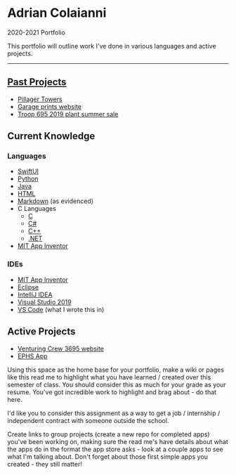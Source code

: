 # Adrian Colaianni
2020-2021 Portfolio

This portfolio will outline work I've done in various languages and active projects.

---

## [Past Projects](pastProjects/pastProjects.md)
- [Pillager Towers](pastProjects/pastProjects.md#pillager-towers)
- [Garage prints website](pastProjects/pastProjects.md)
- [Troop 695 2019 plant summer sale](pastProjects/pastProjects.md)

## Current Knowledge
### Languages
- [SwiftUI]()
- [Python]()
- [Java]()
- [HTML]()
- [Markdown]() (as evidenced)
- C Languages
    - [C]()
    - [C#]()
    - [C++]()
    - [.NET]()
- [MIT App Inventor]()
### IDEs
- [MIT App Inventor]()
- [Eclipse]()
- [IntelliJ IDEA]()
- [Visual Studio 2019]()
- [VS Code]() (what I wrote this in)

## Active Projects
- [Venturing Crew 3695 website]()
- [EPHS App]()


Using this space as the home base for your portfolio, make a wiki or pages like this read me to highlight what you have learned / created over this semester of class. You should consider this as much for your grade as your resume. You've got incredible work to highlight and brag about - do that here.

I'd like you to consider this assignment as a way to get a job / internship / independent contract with someone outside the school.

Create links to group projects (create a new repo for completed apps) you've been working on, making sure the read me's have details about what the apps do in the format the app store asks - look at a couple apps to see what I'm talking about. Don't forget about those first simple apps you created - they still matter!